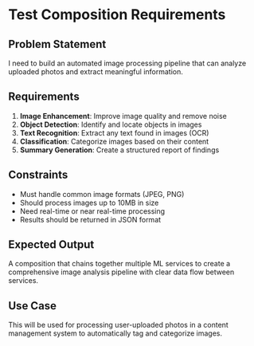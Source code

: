 # Test Composition Requirements

## Problem Statement
I need to build an automated image processing pipeline that can analyze uploaded photos and extract meaningful information.

## Requirements
1. **Image Enhancement**: Improve image quality and remove noise
2. **Object Detection**: Identify and locate objects in images
3. **Text Recognition**: Extract any text found in images (OCR)
4. **Classification**: Categorize images based on their content
5. **Summary Generation**: Create a structured report of findings

## Constraints
- Must handle common image formats (JPEG, PNG)
- Should process images up to 10MB in size
- Need real-time or near real-time processing
- Results should be returned in JSON format

## Expected Output
A composition that chains together multiple ML services to create a comprehensive image analysis pipeline with clear data flow between services.

## Use Case
This will be used for processing user-uploaded photos in a content management system to automatically tag and categorize images.
